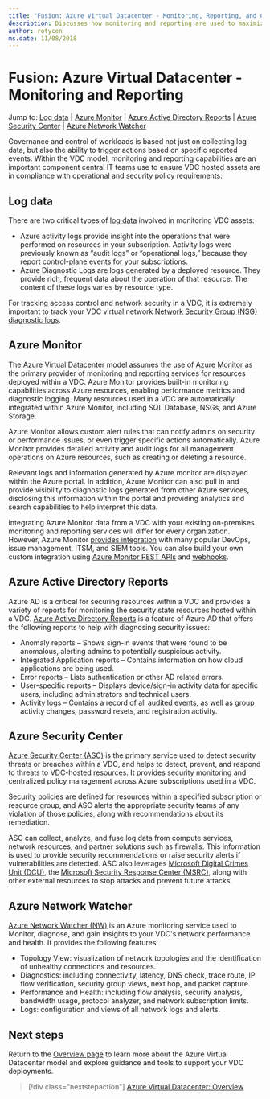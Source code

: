 ```yaml
---
title: "Fusion: Azure Virtual Datacenter - Monitoring, Reporting, and Compliance" 
description: Discusses how monitoring and reporting are used to maximize policy compliance of workloads and resources host in an Azure Virtual Datacenter.
author: rotycen
ms.date: 11/08/2018
---
```

# Fusion: Azure Virtual Datacenter - Monitoring and Reporting

Jump to: [Log data](#log-data) | [Azure Monitor](#azure-monitor) | [Azure Active Directory Reports](#azure-active-directory-reports) | [Azure Security Center](#azure-security-center) | [Azure Network Watcher](#azure-network-watcher)

Governance and control of workloads is based not just on collecting log data, but also the ability to trigger actions based on specific reported events. Within the VDC model, monitoring and reporting capabilities are an important component central IT teams use to ensure VDC hosted assets are in compliance with operational and security policy requirements.

## Log data
There are two critical types of [log data](https://docs.microsoft.com/en-us/azure/security/azure-log-audit) involved in monitoring VDC assets:

- Azure activity logs provide insight into the operations that were performed on resources in your subscription. Activity logs were previously known as “audit logs” or “operational logs,” because they report control-plane events for your subscriptions.
- Azure Diagnostic Logs are logs generated by a deployed resource. They provide rich, frequent data about the operation of that resource. The content of these logs varies by resource type.

For tracking access control and network security in a VDC, it is extremely important to track your VDC virtual network [Network Security Group (NSG) diagnostic logs](https://docs.microsoft.com/en-us/azure/virtual-network/virtual-network-nsg-manage-log).

## Azure Monitor
The Azure Virtual Datacenter model assumes the use of [Azure Monitor](https://docs.microsoft.com/en-us/azure/azure-monitor/overview) as the primary provider of monitoring and reporting services for resources deployed within a VDC. Azure Monitor provides built-in monitoring capabilities across Azure resources, enabling performance metrics and diagnostic logging. Many resources used in a VDC are automatically integrated within Azure Monitor, including SQL Database, NSGs, and Azure Storage.

Azure Monitor allows custom alert rules that can notify admins on security or performance issues, or even trigger specific actions automatically. Azure Monitor provides detailed activity and audit logs for all management operations on Azure resources, such as creating or deleting a resource.

Relevant logs and information generated by Azure monitor are displayed within the Azure portal. In addition, Azure Monitor can also pull in and provide visibility to diagnostic logs generated from other Azure services, disclosing this information within the portal and providing analytics and search capabilities to help interpret this data.

Integrating Azure Monitor data from a VDC with your existing on-premises monitoring and reporting services will differ for every organization. However, Azure Monitor [provides integration](https://docs.microsoft.com/en-us/azure/monitoring-and-diagnostics/monitoring-partners) with many popular DevOps, issue management, ITSM, and SIEM tools. You can also build your own custom integration using [Azure Monitor REST APIs](#https://docs.microsoft.com/en-us/azure/monitoring-and-diagnostics/monitoring-rest-api-walkthrough) and [webhooks](#https://docs.microsoft.com/en-us/azure/monitoring-and-diagnostics/insights-webhooks-alerts).

## Azure Active Directory Reports
Azure AD is a critical for securing resources within a VDC and provides a variety of reports for monitoring the security state resources hosted within a VDC. [Azure Active Directory Reports](https://docs.microsoft.com/en-us/azure/active-directory/reports-monitoring/overview-reports) is a feature of Azure AD that offers the following reports to help with diagnosing security issues:

- Anomaly reports – Shows sign-in events that were found to be anomalous, alerting admins to potentially suspicious activity.
- Integrated Application reports – Contains information on how cloud applications are being used. 
- Error reports – Lists authentication or other AD related errors.
- User-specific reports – Displays device/sign-in activity data for specific users, including administrators and technical users.
- Activity logs – Contains a record of all audited events, as well as group activity changes, password resets, and registration activity. 

## Azure Security Center
[Azure Security Center (ASC)](https://docs.microsoft.com/en-us/azure/security-center/) is the primary service used to detect security threats or breaches within a VDC, and helps to detect, prevent, and respond to threats to VDC-hosted resources. It provides security monitoring and centralized policy management across Azure subscriptions used in a VDC.

Security policies are defined for resources within a specified subscription or resource group, and ASC alerts the appropriate security teams of any violation of those policies, along with recommendations about its remediation.

ASC can collect, analyze, and fuse log data from compute services, network resources, and partner solutions such as firewalls. This information is used to provide security recommendations or raise security alerts if vulnerabilities are detected. ASC also leverages [Microsoft Digital Crimes Unit (DCU)](https://news.microsoft.com/presskits/dcu/), the [Microsoft Security Response Center (MSRC)](https://www.microsoft.com/en-us/msrc), along with other external resources to stop attacks and prevent future attacks.

## Azure Network Watcher
[Azure Network Watcher (NW)](https://docs.microsoft.com/en-us/azure/network-watcher/) is an Azure monitoring service used to Monitor, diagnose, and gain insights to your VDC's network performance and health. It provides the following features:

- Topology View: visualization of network topologies and the identification of unhealthy connections and resources.
- Diagnostics: including connectivity, latency, DNS check, trace route, IP flow verification, security group views, next hop, and packet capture.
- Performance and Health: including flow analysis, security analysis, bandwidth usage, protocol analyzer, and network subscription limits.
- Logs: configuration and views of all network logs and alerts.

## Next steps

Return to the [Overview page](../virtual-datacenter/overview.md) to learn more about the  Azure Virtual Datacenter model and explore guidance and tools to support your VDC deployments.

> [!div class="nextstepaction"]
> [Azure Virtual Datacenter: Overview](../virtual-datacenter/overview.md)